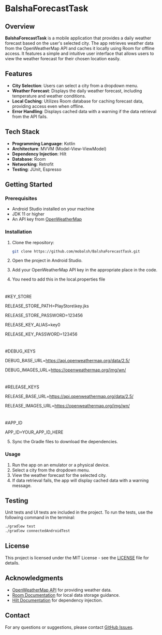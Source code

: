 # BalshaForecastTask

## Overview
**BalshaForecastTask** is a mobile application that provides a daily weather forecast based on the user's selected city. The app retrieves weather data from the OpenWeatherMap API and caches it locally using Room for offline access. It features a simple and intuitive user interface that allows users to view the weather forecast for their chosen location easily.

## Features
- **City Selection**: Users can select a city from a dropdown menu.
- **Weather Forecast**: Displays the daily weather forecast, including temperature and weather conditions.
- **Local Caching**: Utilizes Room database for caching forecast data, providing access even when offline.
- **Error Handling**: Displays cached data with a warning if the data retrieval from the API fails.

## Tech Stack
- **Programming Language**: Kotlin
- **Architecture**: MVVM (Model-View-ViewModel)
- **Dependency Injection**: Hilt
- **Database**: Room
- **Networking**: Retrofit
- **Testing**: JUnit, Espresso

## Getting Started

### Prerequisites
- Android Studio installed on your machine
- JDK 11 or higher
- An API key from [OpenWeatherMap](https://openweathermap.org/api)

### Installation

1. Clone the repository:
   ```bash
   git clone https://github.com/mobalsh/BalshaForecastTask.git
   ```

2. Open the project in Android Studio.

3. Add your OpenWeatherMap API key in the appropriate place in the code.

4. You need to add this in the local.properties file

#

#KEY_STORE

RELEASE_STORE_PATH=PlayStore\\key.jks

RELEASE_STORE_PASSWORD=123456

RELEASE_KEY_ALIAS=key0

RELEASE_KEY_PASSWORD=123456

#

#DEBUG_KEYS

DEBUG_BASE_URL=https://api.openweathermap.org/data/2.5/

DEBUG_IMAGES_URL=https://openweathermap.org/img/wn/

#

#RELEASE_KEYS

RELEASE_BASE_URL=https://api.openweathermap.org/data/2.5/

RELEASE_IMAGES_URL=https://openweathermap.org/img/wn/

#

#APP_ID

APP_ID=YOUR_APP_ID_HERE

5. Sync the Gradle files to download the dependencies.

### Usage

1. Run the app on an emulator or a physical device.
2. Select a city from the dropdown menu.
3. View the weather forecast for the selected city.
4. If data retrieval fails, the app will display cached data with a warning message.

## Testing

Unit tests and UI tests are included in the project. To run the tests, use the following command in the terminal:

```bash
./gradlew test
./gradlew connectedAndroidTest
```

## License
This project is licensed under the MIT License - see the [LICENSE](LICENSE) file for details.

## Acknowledgments
- [OpenWeatherMap API](https://openweathermap.org/api) for providing weather data.
- [Room Documentation](https://developer.android.com/training/data-storage/room) for local data storage guidance.
- [Hilt Documentation](https://dagger.dev/hilt/) for dependency injection.

## Contact
For any questions or suggestions, please contact [GitHub Issues](https://github.com/mobalsh/BalshaForecastTask/issues).
